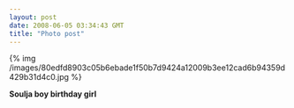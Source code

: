 ```yaml
---
layout: post
date: 2008-06-05 03:34:43 GMT
title: "Photo post"
---
```

{% img /images/80edfd8903c05b6ebade1f50b7d9424a12009b3ee12cad6b94359d429b31d4c0.jpg %}

<b>Soulja boy birthday girl</b>